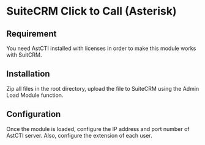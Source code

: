 # SuiteCRM Click to Call (Asterisk)

## Requirement
You need AstCTI installed with licenses in order to make this module works with SuitCRM.

## Installation
Zip all files in the root directory, upload the file to SuiteCRM using the Admin Load Module function.  

## Configuration
Once the module is loaded, configure the IP address and port number of AstCTI server. Also, configure the extension of each user.